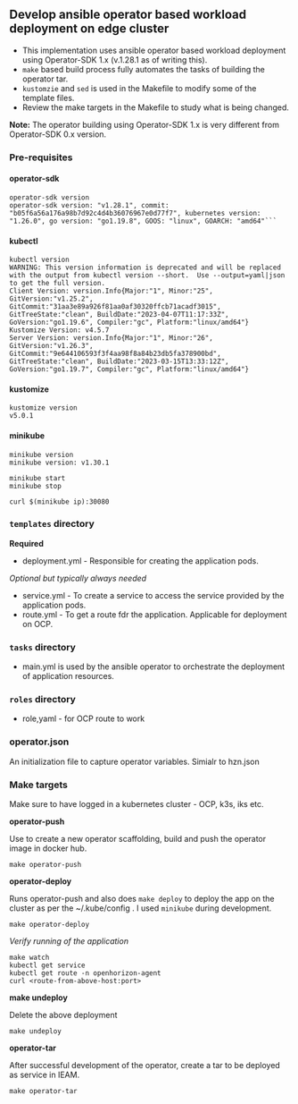 ## Develop ansible operator based workload deployment on edge cluster

- This implementation uses ansible operator based workload deployment using Operator-SDK 1.x (v.1.28.1 as of writing this). 
- `make` based build process fully automates the tasks of building the operator tar.
- `kustomzie` and `sed` is used in the Makefile to modify some of the template files.
- Review the make targets in the Makefile to study what is being changed. 

**Note:** The operator building using Operator-SDK 1.x is very different from Operator-SDK 0.x version.

### Pre-requisites
#### operator-sdk
```
operator-sdk version
operator-sdk version: "v1.28.1", commit: "b05f6a56a176a98b7d92c4d4b36076967e0d77f7", kubernetes version: "1.26.0", go version: "go1.19.8", GOOS: "linux", GOARCH: "amd64"```
```
#### kubectl
```
kubectl version
WARNING: This version information is deprecated and will be replaced with the output from kubectl version --short.  Use --output=yaml|json to get the full version.
Client Version: version.Info{Major:"1", Minor:"25", GitVersion:"v1.25.2", GitCommit:"31aa3e89a926f81aa0af30320ffcb71acadf3015", GitTreeState:"clean", BuildDate:"2023-04-07T11:17:33Z", GoVersion:"go1.19.6", Compiler:"gc", Platform:"linux/amd64"}
Kustomize Version: v4.5.7
Server Version: version.Info{Major:"1", Minor:"26", GitVersion:"v1.26.3", GitCommit:"9e644106593f3f4aa98f8a84b23db5fa378900bd", GitTreeState:"clean", BuildDate:"2023-03-15T13:33:12Z", GoVersion:"go1.19.7", Compiler:"gc", Platform:"linux/amd64"}
```
#### kustomize
```
kustomize version
v5.0.1
```
#### minikube
```
minikube version
minikube version: v1.30.1
```
```
minikube start
minikube stop
```
```
curl $(minikube ip):30080
```

### `templates` directory 

**Required**
- deployment.yml - Responsible for creating the application pods.

*Optional but typically always needed*
- service.yml - To create a service to access the service provided by the application pods. 
- route.yml - To get a route fdr the application. Applicable for deployment on OCP. 

### `tasks` directory

- main.yml is used by the ansible operator to orchestrate the deployment of application resources.

### `roles` directory

- role,yaml - for OCP route to work

### operator.json
An initialization file to capture operator variables. Simialr to hzn.json

### Make targets
Make sure to have logged in a kubernetes cluster - OCP, k3s, iks etc.

**operator-push**

Use to create a new operator scaffolding, build and push the operator image in docker hub. 
```
make operator-push
```
**operator-deploy**

Runs operator-push and also does `make deploy` to deploy the app on the cluster as per the ~/.kube/config . I used `minikube` during development.
```
make operator-deploy
```

*Verify running of the application*  
```
make watch 
kubectl get service
kubectl get route -n openhorizon-agent
curl <route-from-above-host:port>
```
**make undeploy**

Delete the above deployment
```
make undeploy
```
**operator-tar**

After successful development of the operator, create a tar to be deployed as service in IEAM.
``` 
make operator-tar
```
